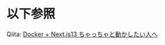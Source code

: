 # 以下参照

Qiita: [Docker + Next.js13 ちゃっちゃと動かしたい人へ](https://qiita.com/Kazuki_Nakai/items/ae0ad3bfd1c6fdea7075)
